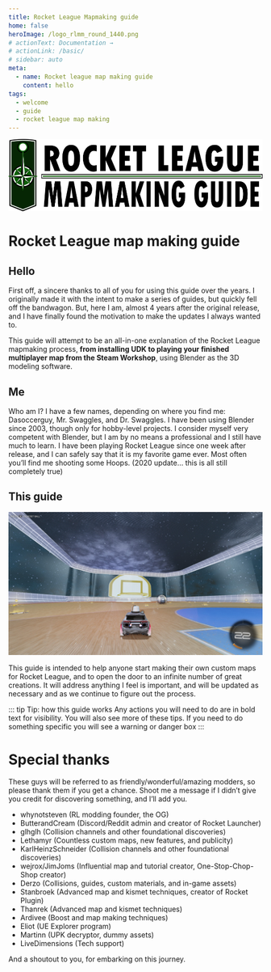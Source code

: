 ```yaml
---
title: Rocket League Mapmaking guide
home: false
heroImage: /logo_rlmm_round_1440.png
# actionText: Documentation →
# actionLink: /basic/
# sidebar: auto
meta:
  - name: Rocket league map making guide
    content: hello
tags:
  - welcome
  - guide
  - rocket league map making
---
```



![alt text](./.vuepress/public/images/image234.png)

# Rocket League map making guide
## Hello

First off, a sincere thanks to all of you for using this guide over the years. I originally made it with the intent to make a series of guides, but quickly fell off the bandwagon. But, here I am, almost 4 years after the original release, and I have finally found the motivation to make the updates I always wanted to.

This guide will attempt to be an all-in-one explanation of the Rocket League mapmaking process, **from installing UDK to playing your finished multiplayer map from the Steam Workshop**, using Blender as the 3D modeling software.

## Me 

Who am I? I have a few names, depending on where you find me: Dasoccerguy, Mr. Swaggles, and Dr. Swaggles. I have been using Blender since 2003, though only for hobby-level projects. I consider myself very competent with Blender, but I am by no means a professional and I still have much to learn. I have been playing Rocket League since one week after release, and I can safely say that it is my favorite game ever. Most often you’ll find me shooting some Hoops. (2020 update… this is all still completely true)

## This guide

![alt text](./.vuepress/public/image165.jpg)

This guide is intended to help anyone start making their own custom maps for Rocket League, and to open the door to an infinite number of great creations. It will address anything I feel is important, and will be updated as necessary and as we continue to figure out the process.

::: tip Tip: how this guide works
Any actions you will need to do are in bold text for visibility. You will also see more of these tips. If you need to do something specific you will see a warning or danger box
:::

# Special thanks

These guys will be referred to as friendly/wonderful/amazing modders, so please thank them if you get a chance. Shoot me a message if I didn’t give you credit for discovering something, and I’ll add you.

* whynotsteven (RL modding founder, the OG)
* ButterandCream (Discord/Reddit admin and creator of Rocket Launcher)
* glhglh (Collision channels and other foundational discoveries)
* Lethamyr (Countless custom maps, new features, and publicity)
* KarlHeinzSchneider (Collision channels and other foundational discoveries)
* wejrox/JimJoms (Influential map and tutorial creator, One-Stop-Chop-Shop creator)
* Derzo (Collisions, guides, custom materials, and in-game assets)
* Stanbroek (Advanced map and kismet techniques, creator of Rocket Plugin)
* Thanrek (Advanced map and kismet techniques)
* Ardivee (Boost and map making techniques)
* Eliot (UE Explorer program)
* Martinn (UPK decryptor, dummy assets)
* LiveDimensions (Tech support)

And a shoutout to you, for embarking on this journey.


      